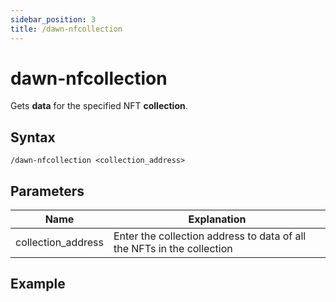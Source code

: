 ```yaml
---
sidebar_position: 3
title: /dawn-nfcollection
---
```


# dawn-nfcollection

Gets **data** for the specified NFT **collection**.

## Syntax

`/dawn-nfcollection <collection_address>`

## Parameters

| Name               | Explanation                                                            |
| ------------------ | ---------------------------------------------------------------------- |
| collection_address | Enter the collection address to data of all the NFTs in the collection |

## Example
